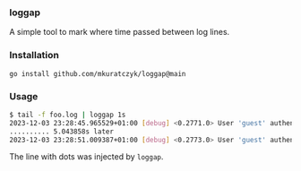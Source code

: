 ### loggap

A simple tool to mark where time passed between log lines.

### Installation

```
go install github.com/mkuratczyk/loggap@main
```

### Usage

```sh
$ tail -f foo.log | loggap 1s
2023-12-03 23:28:45.965529+01:00 [debug] <0.2771.0> User 'guest' authenticated successfully by backend rabbit_auth_backend_internal
.......... 5.043858s later
2023-12-03 23:28:51.009387+01:00 [debug] <0.2773.0> User 'guest' authenticated successfully by backend rabbit_auth_backend_internal
```

The line with dots was injected by `loggap`.
